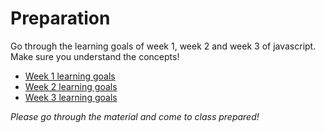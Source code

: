 # Preparation

Go through the learning goals of week 1, week 2 and week 3 of javascript. Make sure you understand the concepts!

- [Week 1 learning goals](../week1/README.md)
- [Week 2 learning goals](../week2/README.md)
- [Week 3 learning goals](../week3/README.md)

_Please go through the material and come to class prepared!_
